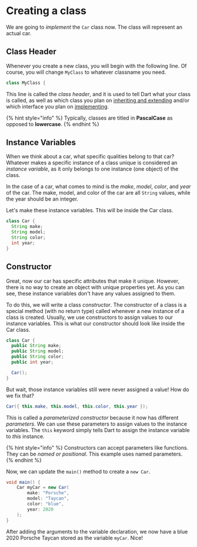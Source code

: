# Creating a class

We are going to _implement_ the `Car` class now. The class will represent an actual car.

## Class Header

Whenever you create a new class, you will begin with the following line. Of course, you will change `MyClass` to whatever classname you need.

```java
class MyClass {
```

This line is called the _class header_, and it is used to tell Dart what your class is called, as well as which class you plan on [inheriting](https://github.com/LearnWhileDoing/dart-programming/tree/c65e47e601dc434dd4c3d7b902104392a1c98937/untitled.md)[ and extending](https://github.com/LearnWhileDoing/dart-programming/tree/c65e47e601dc434dd4c3d7b902104392a1c98937/untitled.md) and/or which interface you plan on [implementing](https://github.com/LearnWhileDoing/dart-programming/tree/c65e47e601dc434dd4c3d7b902104392a1c98937/untitled.md).

{% hint style="info" %}
Typically, classes are titled in **PascalCase** as opposed to **lowercase**.
{% endhint %}

## Instance Variables

When we think about a car, what specific qualities belong to that car? Whatever makes a specific instance of a class unique is considered an _instance variable_, as it only belongs to one instance \(one object\) of the class.

In the case of a car, what comes to mind is the _make_, _model_, _color_, and _year_ of the car. The make, model, and color of the car are all `String` values, while the year should be an integer.

Let's make these instance variables. This will be inside the Car class.

```java
class Car {
  String make;
  String model;
  String color;
  int year;
}
```

## Constructor

Great, now our car has specific attributes that make it unique. However, there is no way to create an object with unique properties yet. As you can see, these instance variables don't have any values assigned to them.

To do this, we will write a class _constructor_. The constructor of a class is a special method \(with no return type\) called whenever a new instance of a class is created. Usually, we use constructors to assign values to our instance variables. This is what our constructor should look like inside the Car class.

```java
class Car {
  public String make;
  public String model;
  public String color;
  public int year;

  Car();
}
```

But wait, those instance variables still were never assigned a value! How do we fix that?

```java
Car({ this.make, this.model, this.color, this.year });
```

This is called a _parameterized constructor_ because it now has different _parameters_. We can use these parameters to assign values to the instance variables. The `this` keyword simply tells Dart to assign the instance variable to _this_ instance.

{% hint style="info" %}
Constructors can accept parameters like functions. They can be _named or positional_. This example uses named parameters.
{% endhint %}

Now, we can update the `main()` method to create a `new Car`.

```java
void main() {
    Car myCar = new Car(
        make: "Porsche", 
        model: "Taycan", 
        color: "blue", 
        year: 2020
    );
}
```

After adding the arguments to the variable declaration, we now have a blue 2020 Porsche Taycan stored as the variable `myCar`. Nice!

